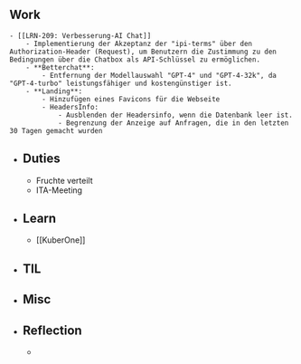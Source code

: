 ## Work
	- [[LRN-209: Verbesserung-AI Chat]]
		- Implementierung der Akzeptanz der "ipi-terms" über den Authorization-Header (Request), um Benutzern die Zustimmung zu den Bedingungen über die Chatbox als API-Schlüssel zu ermöglichen.
		- **Betterchat**:
			- Entfernung der Modellauswahl "GPT-4" und "GPT-4-32k", da "GPT-4-turbo" leistungsfähiger und kostengünstiger ist.
		- **Landing**:
			- Hinzufügen eines Favicons für die Webseite
			- HeadersInfo:
				- Ausblenden der Headersinfo, wenn die Datenbank leer ist.
				- Begrenzung der Anzeige auf Anfragen, die in den letzten 30 Tagen gemacht wurden
- ## Duties
	- Fruchte verteilt
	- ITA-Meeting
- ## Learn
	- [[KuberOne]]
- ## TIL
- ## Misc
- ## Reflection
	-